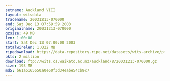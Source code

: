 ```yaml
---
setname: Auckland VIII
layout: witsdata
tracename: 20031213-070000
end: Sat Dec 13 07:59:59 2003
originalname: 20031213-070000
gzsize: 49 MB
len: 1:00:00
start: Sat Dec 13 07:00:00 2003
totalwirelen: 1,022 MB
ripedownload: https://data-repository.ripe.net/datasets/wits-archive/pma/long/auck/8//20031213-070000.gz
pkts: 2 million
download: ftp://wits.cs.waikato.ac.nz/auckland/8/20031213-070000.gz
size: 193 MB
md5: b61a5165650a0e60f3d34eabe54cb8c7
---
```

